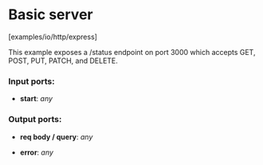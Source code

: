 # Basic server

[examples/io/http/express]

This example exposes a /status endpoint on port 3000 which accepts GET, POST, PUT, PATCH, and DELETE.

### Input ports:

* __start__: _any_



### Output ports:

* __req body / query__: _any_



* __error__: _any_



